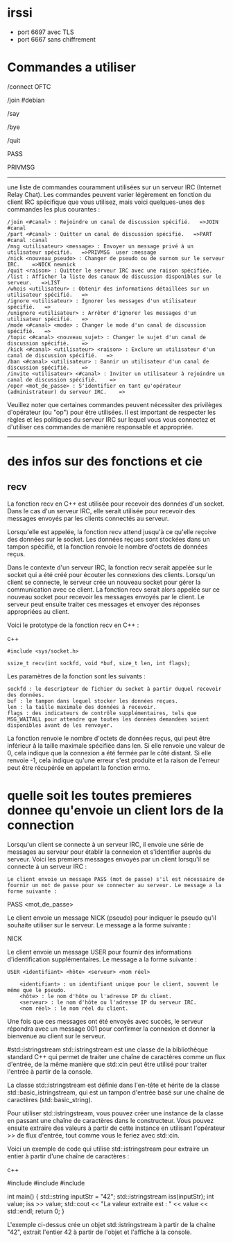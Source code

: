 # irssi

 - port 6697 avec TLS
 - port 6667 sans chiffrement


# Commandes a utiliser

/connect OFTC

/join #debian

/say <mon message>

/bye

/quit

PASS

PRIVMSG

---

une liste de commandes couramment utilisées sur un serveur IRC (Internet Relay Chat). Les commandes peuvent varier légèrement en fonction du client IRC spécifique que vous utilisez, mais voici quelques-unes des commandes les plus courantes :

    /join <#canal> : Rejoindre un canal de discussion spécifié.   =>JOIN #canal
    /part <#canal> : Quitter un canal de discussion spécifié.   =>PART #canal :canal
    /msg <utilisateur> <message> : Envoyer un message privé à un utilisateur spécifié.   =>PRIVMSG  user :message
    /nick <nouveau_pseudo> : Changer de pseudo ou de surnom sur le serveur IRC.    =>NICK newnick
    /quit <raison> : Quitter le serveur IRC avec une raison spécifiée.
    /list : Afficher la liste des canaux de discussion disponibles sur le serveur.   =>LIST
    /whois <utilisateur> : Obtenir des informations détaillées sur un utilisateur spécifié.   =>
    /ignore <utilisateur> : Ignorer les messages d'un utilisateur spécifié.   =>
    /unignore <utilisateur> : Arrêter d'ignorer les messages d'un utilisateur spécifié.   =>
    /mode <#canal> <mode> : Changer le mode d'un canal de discussion spécifié.   =>
    /topic <#canal> <nouveau_sujet> : Changer le sujet d'un canal de discussion spécifié.    =>
    /kick <#canal> <utilisateur> <raison> : Exclure un utilisateur d'un canal de discussion spécifié.   =>
    /ban <#canal> <utilisateur> : Bannir un utilisateur d'un canal de discussion spécifié.    =>
    /invite <utilisateur> <#canal> : Inviter un utilisateur à rejoindre un canal de discussion spécifié.    =>
    /oper <mot_de_passe> : S'identifier en tant qu'opérateur (administrateur) du serveur IRC.    =>

Veuillez noter que certaines commandes peuvent nécessiter des privilèges d'opérateur (ou "op") pour être utilisées. Il est important de respecter les règles et les politiques du serveur IRC sur lequel vous vous connectez et d'utiliser ces commandes de manière responsable et appropriée.

____

# des infos sur des fonctions et cie

## recv
La fonction recv en C++ est utilisée pour recevoir des données d'un socket. Dans le cas d'un serveur IRC, elle serait utilisée pour recevoir des messages envoyés par les clients connectés au serveur.

Lorsqu'elle est appelée, la fonction recv attend jusqu'à ce qu'elle reçoive des données sur le socket. Les données reçues sont stockées dans un tampon spécifié, et la fonction renvoie le nombre d'octets de données reçus.

Dans le contexte d'un serveur IRC, la fonction recv serait appelée sur le socket qui a été créé pour écouter les connexions des clients. Lorsqu'un client se connecte, le serveur crée un nouveau socket pour gérer la communication avec ce client. La fonction recv serait alors appelée sur ce nouveau socket pour recevoir les messages envoyés par le client. Le serveur peut ensuite traiter ces messages et envoyer des réponses appropriées au client.

Voici le prototype de la fonction recv en C++ :

c++
```
#include <sys/socket.h>

ssize_t recv(int sockfd, void *buf, size_t len, int flags);
```
Les paramètres de la fonction sont les suivants :

    sockfd : le descripteur de fichier du socket à partir duquel recevoir des données.
    buf : le tampon dans lequel stocker les données reçues.
    len : la taille maximale des données à recevoir.
    flags : des indicateurs de contrôle supplémentaires, tels que MSG_WAITALL pour attendre que toutes les données demandées soient disponibles avant de les renvoyer.

La fonction renvoie le nombre d'octets de données reçus, qui peut être inférieur à la taille maximale spécifiée dans len. Si elle renvoie une valeur de 0, cela indique que la connexion a été fermée par le côté distant. Si elle renvoie -1, cela indique qu'une erreur s'est produite et la raison de l'erreur peut être récupérée en appelant la fonction errno.

# quelle soit les toutes premieres donnee qu'envoie un client lors de la connection

Lorsqu'un client se connecte à un serveur IRC, il envoie une série de messages au serveur pour établir la connexion et s'identifier auprès du serveur. Voici les premiers messages envoyés par un client lorsqu'il se connecte à un serveur IRC :

    Le client envoie un message PASS (mot de passe) s'il est nécessaire de fournir un mot de passe pour se connecter au serveur. Le message a la forme suivante :



PASS <mot_de_passe>

Le client envoie un message NICK (pseudo) pour indiquer le pseudo qu'il souhaite utiliser sur le serveur. Le message a la forme suivante :



NICK <pseudo>

Le client envoie un message USER pour fournir des informations d'identification supplémentaires. Le message a la forme suivante :



    USER <identifiant> <hôte> <serveur> <nom réel>

        <identifiant> : un identifiant unique pour le client, souvent le même que le pseudo.
        <hôte> : le nom d'hôte ou l'adresse IP du client.
        <serveur> : le nom d'hôte ou l'adresse IP du serveur IRC.
        <nom réel> : le nom réel du client.

Une fois que ces messages ont été envoyés avec succès, le serveur répondra avec un message 001 pour confirmer la connexion et donner la bienvenue au client sur le serveur.


#std::istringstream
std::istringstream est une classe de la bibliothèque standard C++ qui permet de traiter une chaîne de caractères comme un flux d'entrée, de la même manière que std::cin peut être utilisé pour traiter l'entrée à partir de la console.

La classe std::istringstream est définie dans l'en-tête <sstream> et hérite de la classe std::basic_istringstream, qui est un tampon d'entrée basé sur une chaîne de caractères (std::basic_string).

Pour utiliser std::istringstream, vous pouvez créer une instance de la classe en passant une chaîne de caractères dans le constructeur. Vous pouvez ensuite extraire des valeurs à partir de cette instance en utilisant l'opérateur >> de flux d'entrée, tout comme vous le feriez avec std::cin.

Voici un exemple de code qui utilise std::istringstream pour extraire un entier à partir d'une chaîne de caractères :

c++

#include <sstream>
#include <iostream>
#include <string>

int main() {
    std::string inputStr = "42";
    std::istringstream iss(inputStr);
    int value;
    iss >> value;
    std::cout << "La valeur extraite est : " << value << std::endl;
    return 0;
}

L'exemple ci-dessus crée un objet std::istringstream à partir de la chaîne "42", extrait l'entier 42 à partir de l'objet et l'affiche à la console.
